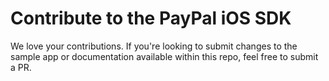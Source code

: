 # Contribute to the PayPal iOS SDK

We love your contributions.  If you're looking to submit changes to the sample app or documentation available within this repo, feel free to submit a PR.
